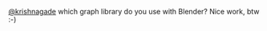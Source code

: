 <a href="http://twitter.com/krishnagade">@krishnagade</a> which graph library do you use with Blender? Nice work, btw :-)